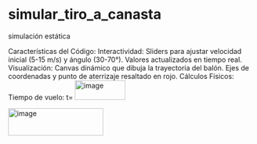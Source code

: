 # simular_tiro_a_canasta
simulación estática

Características del Código:
Interactividad:
Sliders para ajustar velocidad inicial (5-15 m/s) y ángulo (30-70°).
Valores actualizados en tiempo real.
Visualización:
Canvas dinámico que dibuja la trayectoria del balón.
Ejes de coordenadas y punto de aterrizaje resaltado en rojo.
Cálculos Físicos:
Tiempo de vuelo: t= <img width="103" height="40" alt="image" src="https://github.com/user-attachments/assets/7cbc4c58-c1ec-41f7-a20f-c2bb86298371" />

<img width="194" height="56" alt="image" src="https://github.com/user-attachments/assets/68eded78-68ce-46e6-8284-80b0b5c4c22b" />
​
 
